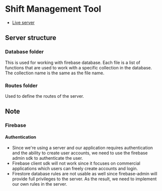 # Shift Management Tool

- [Live server](https://calm-pear-crab-fez.cyclic.app/)

## Server structure

### Database folder

This is used for working with firebase database. Each file is a list of functions that are used to work with a specific collection in the database. The collection name is the same as the file name.

### Routes folder

Used to define the routes of the server.

## Note

### Firebase

#### Authentication

- Since we're using a server and our application requires authentication and the ability to create user accounts, we need to use the firebase admin sdk to authenticate the user.
- Firebase client sdk will not work since it focuses on commercial applications which users can freely create accounts and login.
- Firestore database rules are not usable as well since firebase-admin will provide full privileges to the server. As the result, we need to implement our own rules in the server.
